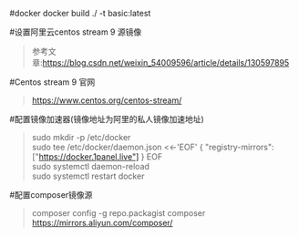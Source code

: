 #docker
docker build ./ -t basic:latest

#设置阿里云centos stream 9 源镜像
>参考文章:https://blog.csdn.net/weixin_54009596/article/details/130597895

#Centos stream 9 官网
>https://www.centos.org/centos-stream/

#配置镜像加速器(镜像地址为阿里的私人镜像加速地址)
> sudo mkdir -p /etc/docker \
> sudo tee /etc/docker/daemon.json <<-'EOF'
> {
>    "registry-mirrors": ["https://docker.1panel.live"]
> }
> EOF \
> sudo systemctl daemon-reload \
> sudo systemctl restart docker 

#配置composer镜像源
> composer config -g repo.packagist composer https://mirrors.aliyun.com/composer/
